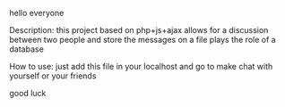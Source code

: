 
hello everyone 

Description: this project based on php+js+ajax allows for a discussion between two people and store the messages on a file plays the role of a database


How to use:
just add this file in your localhost and go to make chat with yourself or your friends


good luck
